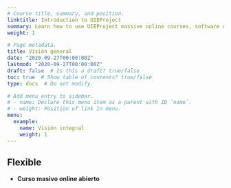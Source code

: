 ```yaml
---
# Course title, summary, and position.
linktitle: Introduction to UIEProject
summary: Learn how to use UIEProject massive online courses, software documentation, and tutorials.
weight: 1

# Page metadata.
title: Visión general 
date: "2020-09-27T00:00:00Z"
lastmod: "2020-09-27T00:00:00Z"
draft: false  # Is this a draft? true/false
toc: true  # Show table of contents? true/false
type: docs  # Do not modify.

# Add menu entry to sidebar.
# - name: Declare this menu item as a parent with ID `name`.
# - weight: Position of link in menu.
menu:
  example:
    name: Visión integral
    weight: 1
---
```


## Flexible


* **Curso masivo online abierto**



